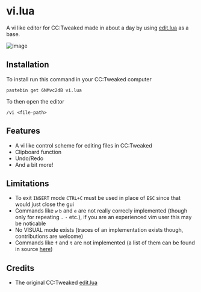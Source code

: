 # vi.lua
A vi like editor for CC:Tweaked made in about a day by using [edit.lua](https://github.com/cc-tweaked/CC-Tweaked/blob/mc-1.20.x/projects/core/src/main/resources/data/computercraft/lua/rom/programs/edit.lua) as a base.

![image](https://github.com/Walcriz/cctweaked-vi/assets/68862100/72346e68-04a1-4922-8b2a-12ff9544a9bb)

## Installation
To install run this command in your CC:Tweaked computer
```
pastebin get 6NMvc2dB vi.lua
```

To then open the editor
```
/vi <file-path>
```

## Features
- A vi like control scheme for editing files in CC:Tweaked
- Clipboard function
- Undo/Redo
- And a bit more!

## Limitations
- To exit `INSERT` mode `CTRL+C` must be used in place of `ESC` since that would just close the gui
- Commands like `w` `b` and `e` are not really correcly implemented (though only for repeating `.` `-` etc.), if you are an experienced vim user this may be noticable
- No VISUAL mode exists (traces of an implementation exists though, contributions are welcome)
- Commands like `f` and `t` are not implemented (a list of them can be found in source [here](https://github.com/Walcriz/cctweaked-vi/blob/e2baf9316d827d23e6bb87e09a60818d0df6120a/vi.lua#L994))

## Credits
- The original CC:Tweaked [edit.lua](https://github.com/cc-tweaked/CC-Tweaked/blob/mc-1.20.x/projects/core/src/main/resources/data/computercraft/lua/rom/programs/edit.lua)
